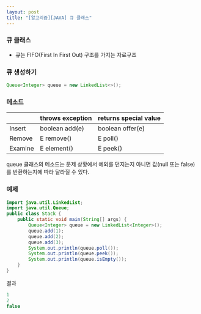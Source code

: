 ```yaml
---
layout: post
title: "[알고리즘][JAVA] 큐 클래스"
---
```


### 큐 클래스
- 큐는 FIFO(First In First Out) 구조를 가지는 자료구조


### 큐 생성하기
```java
Queue<Integer> queue = new LinkedList<>();
```


### 메소드

|   | throws exception | returns special value |
|-----|-----|-----|
| Insert | boolean add(e) | boolean offer(e) |
| Remove | E remove() | E poll() |
| Examine | E element() | E peek() |

queue 클래스의 메소드는 문제 상황에서 예외를 던지는지 아니면 값(null 또는 false)를 반환하는지에 따라 달라질 수 있다.


### 예제
```java
import java.util.LinkedList;
import java.util.Queue;
public class Stack {
    public static void main(String[] args) {
        Queue<Integer> queue = new LinkedList<Integer>();
        queue.add(1);
        queue.add(2);
        queue.add(3);
        System.out.println(queue.poll());
        System.out.println(queue.peek());
        System.out.println(queue.isEmpty());
    }
}
```

결과
```java
1
2
false
```
